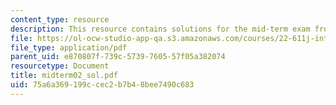 ```yaml
---
content_type: resource
description: This resource contains solutions for the mid-term exam from 2002.
file: https://ol-ocw-studio-app-qa.s3.amazonaws.com/courses/22-611j-introduction-to-plasma-physics-i-fall-2006/75a6a369199ccec2b7b48bee7490c683_midterm02_sol.pdf
file_type: application/pdf
parent_uid: e870807f-739c-5739-7605-57f05a382074
resourcetype: Document
title: midterm02_sol.pdf
uid: 75a6a369-199c-cec2-b7b4-8bee7490c683
---
```

